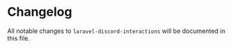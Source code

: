 # Changelog

All notable changes to `laravel-discord-interactions` will be documented in this file.
